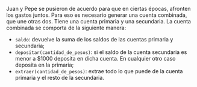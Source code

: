 Juan y Pepe se pusieron de acuerdo para que en ciertas épocas, afronten los gastos juntos. Para eso es necesario generar una cuenta combinada, que une otras dos. Tiene una cuenta primaria y una secundaria. La cuenta combinada se comporta de la siguiente manera:

* `saldo`: devuelve la suma de los saldos de las cuentas primaria y secundaria;
* `depositar(cantidad_de_pesos)`: si el saldo de la cuenta secundaria es menor a $1000 deposita en dicha cuenta. En cualquier otro caso deposita en la primaria;
* `extraer(cantidad_de_pesos)`: extrae todo lo que puede de la cuenta primaria y el resto de la secundaria.